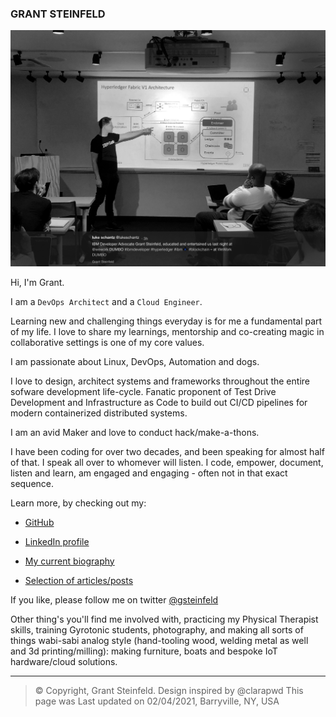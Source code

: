 ### GRANT STEINFELD 

![Grant Presenting](./photos/grant.png)

Hi, I'm Grant.

I am a `DevOps Architect` and a `Cloud Engineer`.

Learning new and challenging things everyday is for me a fundamental part of my life. I love to share
my learnings, mentorship and co-creating magic in collaborative settings is one of my core values.

I am passionate about Linux, DevOps, Automation and dogs. 

I love to design, architect systems and frameworks throughout the entire sofware
development life-cycle. Fanatic proponent of Test Drive Development and
Infrastructure as Code to build out CI/CD pipelines for modern
containerized distributed systems. 

I am an avid Maker and love to conduct hack/make-a-thons. 

I have been coding for over two decades, and
been speaking for almost half of that. I speak all over to whomever will
listen. I code, empower, document, listen and learn, am engaged and engaging - often not in that exact sequence. 

Learn more, by checking out my:  

* [GitHub](https://www.github.com/grant-steinfeld)

* [LinkedIn profile](https://www.linkedin.com/in/grant-steinfeld)

* [My current biography](./bio-cv-etc/GrantSteinfeldBio.md) 

* [Selection of articles/posts](.bio-cv-etc/GrantSteinfeldWriting.md)

If you like, please follow me on twitter [@gsteinfeld](https://twitter.com/gsteinfeld)

Other thing's you'll find me involved with, practicing my Physical Therapist skills, training Gyrotonic students, photography, and making all sorts of things
wabi-sabi analog style (hand-tooling wood, welding metal as well and 3d printing/milling): making furniture, boats and bespoke IoT hardware/cloud solutions.

* * * * *

> © Copyright, Grant Steinfeld. Design inspired by @clarapwd
> This page was Last updated on 02/04/2021, Barryville, NY, USA 

